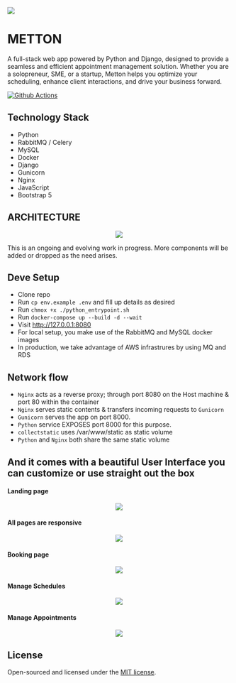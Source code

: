 <p align="left"><img src="core/static/images/logo.png"></p>

# METTON

A full-stack web app powered by Python and Django, designed to provide a seamless and efficient appointment management solution. Whether you are a solopreneur, SME, or a startup, Metton helps you optimize your scheduling, enhance client interactions, and drive your business forward.

[![Github Actions](https://github.com/Monamoxie/metton-python-utility-scheduler/actions/workflows/metton.yml/badge.svg)](https://github.com/Monamoxie/metton-python-utility-scheduler/actions/workflows/metton.yml)

</p>

## Technology Stack

- Python
- RabbitMQ / Celery
- MySQL
- Docker
- Django
- Gunicorn
- Nginx
- JavaScript
- Bootstrap 5

## ARCHITECTURE
<p align="center"><img src="core/static/images/snapshots/metton-arch.png"></p>

This is an ongoing and evolving work in progress. More components will be added or dropped as the need arises.

## Deve Setup

- Clone repo
- Run `cp env.example .env` and fill up details as desired
- Run `chmox +x ./python_entrypoint.sh`
- Run `docker-compose up --build -d --wait`
- Visit http://127.0.0.1:8080
- For local setup, you make use of the RabbitMQ and MySQL docker images
- In production, we take advantage of AWS infrastrures by using MQ and RDS

## Network flow

- `Nginx` acts as a reverse proxy; through port 8080 on the Host machine & port 80 within the container
- `Nginx` serves static contents & transfers incoming requests to `Gunicorn`
- `Gunicorn` serves the app on port 8000.
- `Python` service EXPOSES port 8000 for this purpose.
- `collectstatic` uses /var/www/static as static volume
- `Python` and `Nginx` both share the same static volume
  <br>


## And it comes with a beautiful User Interface you can customize or use straight out the box

#### Landing page

<p align="center"><img src="core/static/images/snapshots/home.png"></p>

#### All pages are responsive

<p align="center"><img src="core/static/images/snapshots/home-mobile-view.png"></p>

#### Booking page

<p align="center"><img src="core/static/images/snapshots/booking-page.png"></p>

#### Manage Schedules

<p align="center"><img src="core/static/images/snapshots/manage-schedules.png"></p>

#### Manage Appointments

<p align="center"><img src="core/static/images/snapshots/upcoming-appointments.png"></p>

## License

Open-sourced and licensed under the [MIT license](https://opensource.org/licenses/MIT).
